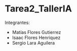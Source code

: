 # Tarea2_TallerIA

Integrantes: 
- Matías Flores Gutierrez
- Isaac Flores Henriquez 
- Sergio Lara Aguilera